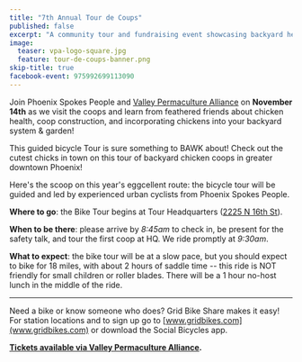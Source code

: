 ```yaml
---
title: "7th Annual Tour de Coups"
published: false
excerpt: "A community tour and fundraising event showcasing backyard hen houses and sustainable gardening practices in an urban setting."
image:
  teaser: vpa-logo-square.jpg
  feature: tour-de-coups-banner.png
skip-title: true
facebook-event: 975992699113090
---
```


Join Phoenix Spokes People and [Valley Permaculture Alliance](http://vpaaz.org/)
on **November 14th** as we visit the coops and learn from feathered friends
about chicken health, coop construction, and incorporating chickens into
your backyard system & garden!

This guided bicycle Tour is sure something to BAWK about! Check out the cutest chicks in town on this tour of backyard chicken coops in greater downtown Phoenix!

Here's the scoop on this year's eggcellent route: the bicycle tour will be guided and led by experienced urban cyclists from Phoenix Spokes People.

**Where to go**:
the Bike Tour begins at Tour Headquarters ([2225 N 16th St](https://goo.gl/maps/x2AEDtW8E1p)).

**When to be there**:
please arrive by *8:45am* to check in, be present for the safety talk, and tour the first coop at HQ. We ride promptly at *9:30am*.

**What to expect**:
the bike tour will be at a slow pace, but you should expect to bike for 18 miles, with about 2 hours of saddle time -- this ride is NOT friendly for small children or roller blades.
There will be a 1 hour no-host lunch in the middle of the ride.

***

Need a bike or know someone who does? Grid Bike Share makes it easy! For station locations and to sign up go to [www.gridbikes.com](www.gridbikes.com) or download the Social Bicycles app.

**[Tickets available via Valley Permaculture Alliance](http://vpaaz.org/event-1938622).**
